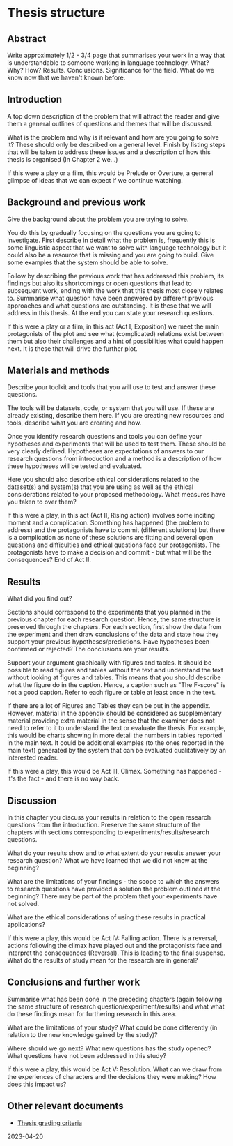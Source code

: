 # Thesis structure


## Abstract

Write approximately 1/2 - 3/4 page that summarises your work in a way that is understandable to someone working in language technology. What? Why? How? Results. Conclusions. Significance for the field. What do we know now that we haven't known before.



## Introduction

A top down description of the problem that will attract the reader and give them a general outlines of questions and themes that will be discussed.

What is the problem and why is it relevant and how are you going to solve it? These should only be described on a general level. Finish by listing steps that will be taken to address these issues and a description of how this thesis is organised (In Chapter 2 we...)

If this were a play or a film, this would be Prelude or Overture, a general glimpse of ideas that we can expect if we continue watching.



## Background and previous work

Give the background about the problem you are trying to solve. 

You do this by gradually focusing on the questions you are going to investigate. First describe in detail what the problem is, frequently this is some linguistic aspect that we want to solve with language technology but it could also be a resource that is missing and you are going to build. Give some examples that the system should be able to solve.

Follow by describing the previous work that has addressed this problem, its findings but also its shortcomings or open questions that lead to subsequent work, ending with the work that this thesis most closely relates to. Summarise what question have been answered by different previous approaches and what questions are outstanding. It is these that we will address in this thesis. At the end you can state your research questions.

If this were a play or a film, in this act (Act I, Exposition) we meet the main protagonists of the plot and see what (complicated) relations exist between them but also their challenges and a hint of possibilities what could happen next. It is these that will drive the further plot.



## Materials and methods

Describe your toolkit and tools that you will use to test and answer these questions. 

The tools will be datasets, code, or system that you will use. If these are already existing, describe them here. If you are creating new resources and tools, describe what you are creating and how.

Once you identify research questions and tools you can define your hypotheses and experiments that will be used to test them. These should be very clearly defined. Hypotheses are expectations of answers to our research questions from introduction and a method is a description of how these hypotheses will be tested and evaluated.

Here you should also describe ethical considerations related to the dataset(s) and system(s) that you are using as well as the ethical considerations related to your proposed methodology. What measures have you taken to over them?

If this were a play, in this act (Act II, Rising action) involves some inciting moment and a complication. Something has happened (the problem to address) and the protagonists have to commit (different solutions) but there is a complication as none of these solutions are fitting and several open questions and difficulties and ethical questions face our protagonists. The protagonists have to make a decision and commit - but what will be the consequences? End of Act II.



## Results

What did you find out? 

Sections should correspond to the experiments that you planned in the previous chapter for each research question. Hence, the same structure is preserved through the chapters. For each section, first show the data from the experiment and then draw conclusions of the data and state how they support your previous hypotheses/predictions. Have hypotheses been confirmed or rejected? The conclusions are your results.

Support your argument graphically with figures and tables. It should be possible to read figures and tables without the text and understand the text without looking at figures and tables. This means that you should describe what the figure do in the caption. Hence, a caption such as "The F-score" is not a good caption. Refer to each figure or table at least once in the text. 

If there are a lot of Figures and Tables they can be put in the appendix. However, material in the appendix should be considered as supplementary material providing extra material in the sense that the examiner does not need to refer to it to understand the text or evaluate the thesis. For example, this would be charts showing in more detail the numbers in tables reported in the main text. It could be additional examples (to the ones reported in the main text) generated by the system that can be evaluated qualitatively by an interested reader.

If this were a play, this would be Act III, Climax. Something has happened - it's the fact - and there is no way back.



## Discussion

In this chapter you discuss your results in relation to the open research questions from the introduction. Preserve the same structure of the chapters with sections corresponding to experiments/results/research questions.

What do your results show and to what extent do your results answer your research question? What we have learned that we did not know at the beginning? 

What are the limitations of your findings - the scope to which the answers to research questions have provided a solution the problem outlined at the beginning? There may be part of the problem that your experiments have not solved.

What are the ethical considerations of using these results in practical applications?

If this were a play, this would be Act IV: Falling action. There is a reversal, actions following the climax have played out and the protagonists face and interpret the consequences (Reversal). This is leading to the final suspense. What do the results of study mean for the research are in general?



## Conclusions and further work

Summarise what has been done in the preceding chapters (again following the same structure of research question/experiment/results) and what what do these findings mean for furthering research in this area. 

What are the limitations of your study? What could be done differently (in relation to the new knowledge gained by the study)?

Where should we go next? What new questions has the study opened? What questions have not been addressed in this study?

If this were a play, this would be Act V: Resolution. What can we draw from the experiences of characters and the decisions they were making? How does this impact us?



## Other relevant documents

  - [Thesis grading criteria](thesis-examination-criteria-draft-2019-12-05.ods)



2023-04-20
